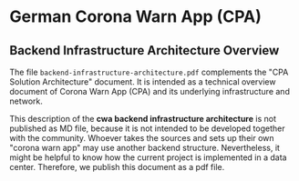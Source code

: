 # German Corona Warn App (CPA)
## Backend Infrastructure Architecture Overview

The file ``backend-infrastructure-architecture.pdf`` complements the "CPA Solution Architecture" document. It is intended as a technical overview document of Corona Warn App (CPA) and its underlying infrastructure and network.

This description of the **cwa backend infrastructure architecture** is not published as MD file, because it is not intended to be developed together with the community. Whoever takes the sources and sets up their own "corona warn app" may use another backend structure. Nevertheless, it might be helpful to know how the current project is implemented in a data center. Therefore, we publish this document as a pdf file.
